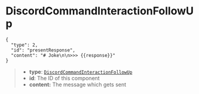 # DiscordCommandInteractionFollowUp
```
{
  "type": 2,
  "id": "presentResponse",
  "content": "# Joke\n\n>>> {{response}}"
}
```

> - **type**: [`DiscordCommandInteractionFollowUp`](Workflow%20Schema.md###type)
> - **id**: The ID of this component
> - **content:** The message which gets sent
